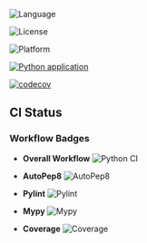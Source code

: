 ![Language](https://img.shields.io/badge/language-python-blue)

![License](https://img.shields.io/badge/license-BSD--2--Clause-green)

![Platform](https://img.shields.io/badge/platform-linux-lightgrey)

[![Python application](https://github.com/Team-UPF/CSC510_HW1/actions/workflows/python-app.yml/badge.svg)](https://github.com/Team-UPF/CSC510_HW1/actions/workflows/python-app.yml)

[![codecov](https://codecov.io/gh/Team-UPF/CSC510_HW1/graph/badge.svg?token=DTC62QRAI3)](https://codecov.io/gh/Team-UPF/CSC510_HW1)

## CI Status

### Workflow Badges

- **Overall Workflow**
  ![Python CI](https://github.com/Team-UPF/CSC510_HW1/actions/workflows/python-app.yml/badge.svg)

- **AutoPep8**
  ![AutoPep8](https://github.com/Team-UPF/CSC510_HW1/actions/workflows/python-app.yml/badge.svg?job=autopep8)

- **Pylint**
  ![Pylint](https://github.com/Team-UPF/CSC510_HW1/actions/workflows/python-app.yml/badge.svg?job=pylint)

- **Mypy**
  ![Mypy](https://github.com/Team-UPF/CSC510_HW1/actions/workflows/python-app.yml/badge.svg?job=mypy)

- **Coverage**
  ![Coverage](https://img.shields.io/codecov/c/github/Team-UPF/CSC510_HW1)